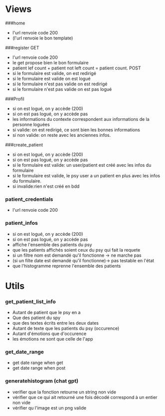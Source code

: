 # Views

###home
- l'url renvoie code 200
- (l'url renvoie le bon template)

###register
GET
- l'url renvoie code 200
- le get propose bien le bon formulaire
- patient lef count + patient not left count = patient count.
POST
- si le formulaire est valide, on est redirigé
- si le formulaire est valide on est logué
- si le formulaire n'est pas valide on est redirigé
- si le formulaire n'est pas valide on est pas logué

###Profil
- si on est logué, on y accède (200)
- si on est pas logué, on y accède pas 
- les informations du contexte correspondent aux informations de la personne loguées
- si valide: on est redirigé, ce sont bien les bonnes informations
- si non valide: on reste avec les anciennes infos.

###create_patient
- si on est logué, on y accède (200)
- si on est pas logué, on y accède pas 
- si le formulaire est valide: un user/patient est créé avec les infos du formulaire
- si le formulaire est valide, le psy user a un patient en plus avec les infos du formulaire.
- si invalide:rien n'est créé en bdd

### patient_credentials
- l'url renvoie code 200


### patient_infos
- si on est logué, on y accède (200)
- si on est pas logué, on y accède pas 
- affiche l'ensemble des patients du psy
- que les patients affichés soient ceux du psy qui fait la requete
- si un filtre nom est demandé qu'il fonctionne -> ne marche pas
- (si un filte date est demandé qu'il fonctionne)-> pas testable en l'état
- que l'histogramme reprenne l'ensemble des patients


# Utils

### get_patient_list_info
- Autant de patient que le psy en a
- Que des patient du spy
- que des textes écrits entre les deux dates
- Autant de texte que les patients du psy (occurence)
- Autant d'émotions que d'occurence
- les émotions ne sont que celle de l'app


### get_date_range
- get date range when get
- get date range when post

### generatehistogram (chat gpt)
- verifier que la fonction retourne un string non vide
- vérifier que ce qui ait retourné une fois décodé correspond à un entier non vide
- vérifier qu l'image est un png valide